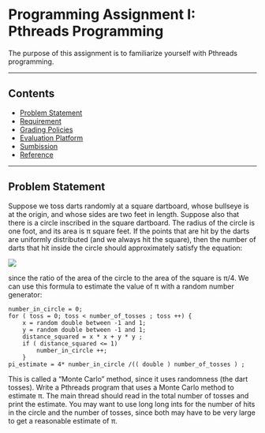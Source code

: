 Programming Assignment I: Pthreads Programming
===========================
The purpose of this assignment is to familiarize yourself with Pthreads programming.


****
Contents
------
* [Problem Statement](#Problem-Statement)
* [Requirement](#Requirement)
* [Grading Policies](#Grading-Policies)
* [Evaluation Platform](#Evaluation-Platform)
* [Sumbission](#Submission) 
* [Reference](#Reference)

****
Problem Statement
------
Suppose we toss darts randomly at a square dartboard, whose bullseye is at the origin, and whose sides are two feet in length. Suppose also that there is a circle inscribed in the square dartboard. The radius of the circle is one foot, and its area is π square feet. If the points that are hit by the darts are uniformly distributed (and we always hit the square), then the number of darts that hit inside the circle should approximately satisfy the equation: 

<img src='https://latex.codecogs.com/gif.latex?\frac{\mathbf{number\;&space;of\;&space;circles}}{\mathbf{total\;number\;of\;tosses}}=&space;\frac{\pi}{4}'/>

since the ratio of the area of the circle to the area of the square is π/4.
We can use this formula to estimate the value of π with a random number generator:
```
number_in_circle = 0;
for ( toss = 0; toss < number_of_tosses ; toss ++) {
    x = random double between -1 and 1;
    y = random double between -1 and 1;
    distance_squared = x * x + y * y ;
    if ( distance_squared <= 1)
        number_in_circle ++;
    }
pi_estimate = 4* number_in_circle /(( double ) number_of_tosses ) ;
```

This is called a “Monte Carlo” method, since it uses randomness (the dart tosses). Write a Pthreads program that uses a Monte Carlo method to estimate π. The main thread should read in the total number of tosses and print the estimate. You may want to use long long ints for the number of hits in the circle and the number of tosses, since both may have to be very large to get a reasonable estimate of π.
